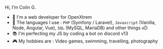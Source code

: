 Hi, I’m Colin G.

- 📱 I'm a web developer for OpenXtrem
- 🔧 The languages I use : `PHP` (Symfony / Laravel), `Javascript` (Vanilla, Node, Angular, Vue), `SQL` (MySQL, MariaDB) and other things xD
- 📚 I'm perfecting my JS by coding a bot on discord v13
- 🎮 My hobbies are : Video games, swimming, travelling, photography

<!---
Vark-aN/Vark-aN is a ✨ special ✨ repository because its `README.md` (this file) appears on your GitHub profile.
You can click the Preview link to take a look at your changes.
--->
